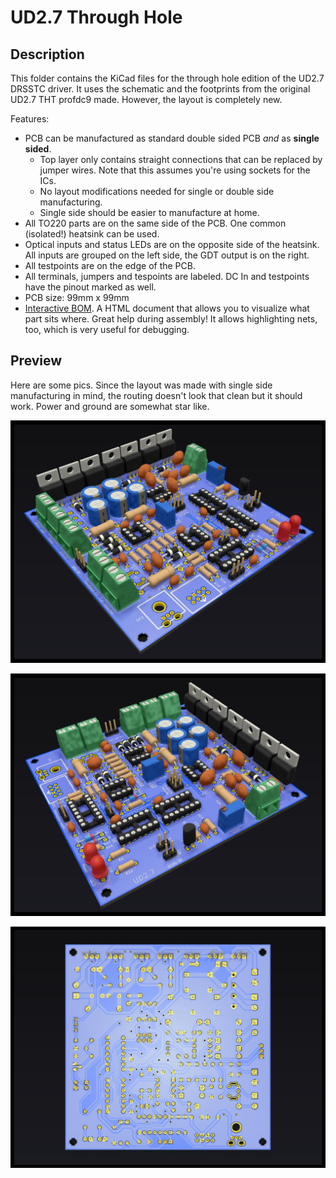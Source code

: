 # UD2.7 Through Hole

## Description

This folder contains the KiCad files for the through hole edition of the UD2.7 DRSSTC driver. It uses the schematic and the footprints from the original UD2.7 THT profdc9 made. However, the layout is completely new.

Features:

* PCB can be manufactured as standard double sided PCB *and* as **single sided**. 
	* Top layer only contains straight connections that can be replaced by jumper wires. Note that this assumes you're using sockets for the ICs.
	* No layout modifications needed for single or double side manufacturing. 
	* Single side should be easier to manufacture at home. 
* All TO220 parts are on the same side of the PCB. One common (isolated!) heatsink can be used.
* Optical inputs and status LEDs are on the opposite side of the heatsink. All inputs are grouped on the left side, the GDT output is on the right.
* All testpoints are on the edge of the PCB. 
* All terminals, jumpers and tespoints are labeled. DC In and testpoints have the pinout marked as well.
* PCB size: 99mm x 99mm
* [Interactive BOM](https://github.com/MMMZZZZ/DRSSTC-PCB-Pack/blob/master/ud27c%20thru%20hole/bom/ud27c%20Interactive%20BOM.html?raw=true). A HTML document that allows you to visualize what part sits where. Great help during assembly! It allows highlighting nets, too, which is very useful for debugging.

## Preview

Here are some pics. Since the layout was made with single side manufacturing in mind, the routing doesn't look that clean but it should work. Power and ground are somewhat star like. 

![UD2.7 THT Rendering 1](ud27c-preview-1.jpg)

![UD2.7 THT Rendering 2](ud27c-preview-2.jpg)

![UD2.7 THT Bottom](ud27c-preview-bottom.jpg)


